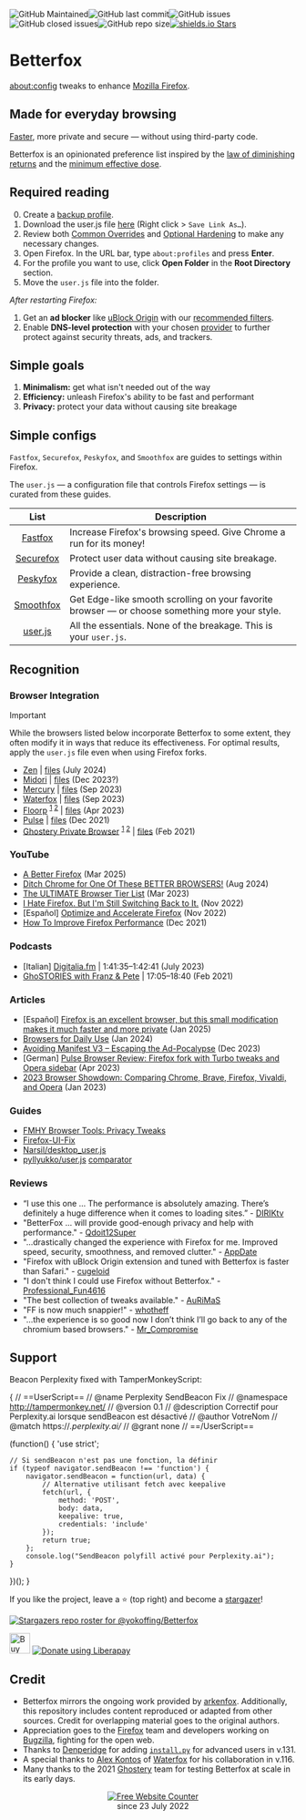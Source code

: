 ![GitHub Maintained](https://img.shields.io/badge/maintained-yes-green)![GitHub last commit](https://img.shields.io/github/last-commit/yokoffing/betterfox)![GitHub issues](https://img.shields.io/github/issues/yokoffing/betterfox)![GitHub closed issues](https://img.shields.io/github/issues-closed/yokoffing/betterfox)![GitHub repo size](https://img.shields.io/github/repo-size/yokoffing/betterfox)[![shields.io Stars](https://img.shields.io/github/stars/yokoffing/betterfox)](https://github.com/yokoffing/betterfox/stargazers)

# Betterfox
[about:config](https://support.mozilla.org/en-US/kb/about-config-editor-firefox) tweaks to enhance [Mozilla Firefox](https://www.mozilla.org/en-US/firefox/new/).

## Made for everyday browsing
[Faster](https://medium.com/@mihirgrand/comparing-popular-firefox-forks-6fa83fdfdaad#:~:text=31%25%20more%20than%20vanilla%20Firefox), more private and secure — without using third-party code.

Betterfox is an opinionated preference list inspired by the [law of diminishing returns](https://miro.medium.com/v2/resize:fit:1206/1*lcOcxriV_II_lZuXQYLoXg.jpeg) and the [minimum effective dose](https://medium.com/the-mission/less-is-more-the-minimum-effective-dose-e6d56625931e).

## Required reading
0) Create a [backup profile](https://github.com/yokoffing/Betterfox/wiki/Backup).
1) Download the user.js file [here](https://raw.githubusercontent.com/yokoffing/Betterfox/main/user.js) (Right click > `Save Link As…`).
2) Review both [Common Overrides](https://github.com/yokoffing/Betterfox/wiki/Common-Overrides) and [Optional Hardening](https://github.com/yokoffing/Betterfox/wiki/Optional-Hardening) to make any necessary changes.
3) Open Firefox. In the URL bar, type `about:profiles` and press **Enter**.
4) For the profile you want to use, click **Open Folder** in the **Root Directory** section.
5) Move the `user.js` file into the folder.

*After restarting Firefox:*
1) Get an **ad blocker** like [uBlock Origin](https://addons.mozilla.org/blog/ublock-origin-everything-you-need-to-know-about-the-ad-blocker/) with our [recommended filters](https://github.com/yokoffing/filterlists#guidelines).
2) Enable **DNS-level protection** with your chosen [provider](https://github.com/yokoffing/Betterfox/wiki/Optional-Hardening#secure-dns) to further protect against security threats, ads, and trackers.

## Simple goals
1) **Minimalism:** get what isn't needed out of the way
2) **Efficiency:** unleash Firefox's ability to be fast and performant
3) **Privacy:** protect your data without causing site breakage

## Simple configs

`Fastfox`, `Securefox`, `Peskyfox`, and `Smoothfox` are guides to settings within Firefox.

The `user.js` — a configuration file that controls Firefox settings — is curated from these guides.

| List      | Description |
|:---------:|-------------|
| [Fastfox](https://github.com/yokoffing/Betterfox/blob/main/Fastfox.js)   | Increase Firefox's browsing speed. Give Chrome a run for its money!|
| [Securefox](https://github.com/yokoffing/Betterfox/blob/main/Securefox.js) | Protect user data without causing site breakage. |
| [Peskyfox](https://github.com/yokoffing/Betterfox/blob/main/Peskyfox.js)  | Provide a clean, distraction-free browsing experience. |
| [Smoothfox](https://github.com/yokoffing/Betterfox/blob/main/Smoothfox.js) | Get Edge-like smooth scrolling on your favorite browser — or choose something more your style. |
| [user.js](https://github.com/yokoffing/Betterfox/blob/main/user.js) | All the essentials. None of the breakage. This is your `user.js`. |

## Recognition

### Browser Integration
> [!IMPORTANT]
> While the browsers listed below incorporate Betterfox to some extent, they often modify it in ways that reduce its effectiveness. For optimal results, apply the `user.js` file even when using Firefox forks.

* [Zen](https://github.com/zen-browser/desktop?tab=readme-ov-file) | [files](https://github.com/zen-browser/desktop/blob/stable/src/browser/app/profile/zen-browser.js) (July 2024)
* [Midori](https://github.com/goastian/midori-desktop/blob/ESR115/README.md) | [files](https://github.com/goastian/midori-desktop/blob/f3d8d96eb8e08f35a64e3c957bea4e839d7c7730/floorp/browser/components/userjsUtils.sys.mjs#L28-L33) (Dec 2023?)
* [Mercury](https://github.com/Alex313031/Mercury/releases/tag/v.115.3.0) | [files](https://github.com/Alex313031/Mercury/commit/eb9600f9fb8f48c8f5b5c6f3264fbcdb5caff7f5) (Sep 2023)
* [Waterfox](https://www.waterfox.net/en-US/docs/releases/G6.0/) | [files](https://github.com/WaterfoxCo/Waterfox/tree/current/waterfox/browser/app/profile) (Sep 2023)
* [Floorp](https://github.com/Floorp-Projects/Floorp#-betterfox) <sup>[1](https://github.com/Floorp-Projects/Floorp/issues/233#issuecomment-1543557167) [2](https://blog.ablaze.one/3135/2023-04-01/)</sup> | [files](https://github.com/Floorp-Projects/Floorp/blob/ESR115/floorp/browser/components/preferences/userjs.inc.xhtml) (Apr 2023)
* [Pulse](https://github.com/pulse-browser/browser#%EF%B8%8F-credits) | [files](https://github.com/pulse-browser/browser/tree/alpha/src/browser/app/profile) (Dec 2021)
* [Ghostery Private Browser](https://github.com/ghostery/user-agent-desktop#community) <sup>[1](https://web.archive.org/web/20210509171835/https://www.ghostery.com/ghostery-dawn-update-more/) [2](https://web.archive.org/web/20210921114333/https://www.ghostery.com/ghostery-dawn-product-update/)</sup> | [files](https://github.com/ghostery/user-agent-desktop/tree/main/brands/ghostery/branding/pref) (Feb 2021)

### YouTube
* [A Better Firefox](https://youtu.be/JuHIwCFx34Q?si=1dx39t3HX5kzNVj-&t=133) (Mar 2025)
* [Ditch Chrome for One Of These BETTER BROWSERS!](https://youtu.be/ygkxFc8SZlc?si=m5NQe-b_oFXs5crb&t=230) (Aug 2024)
* [The ULTIMATE Browser Tier List](https://youtu.be/j5r6jFE8gic?t=560) (Mar 2023)
* [I Hate Firefox. But I'm Still Switching Back to It.](https://youtu.be/w0SJFED5xK0?t=220) (Nov 2022)
* [Español] [Optimize and Accelerate Firefox](https://www.youtube.com/watch?v=3XtoONmq5_Q) (Nov 2022) 
* [How To Improve Firefox Performance](https://www.youtube.com/watch?v=N8IOJiOFVEk) (Dec 2021)

### Podcasts
* [Italian] [Digitalia.fm](https://digitalia.fm/684/) | 1:41:35–1:42:41 (July 2023)
* [GhoSTORIES with Franz & Pete](https://anchor.fm/ghostories/episodes/S2E6-We-Talking-Ghostery-Dawn----Again-er0q02/a-a4o5vmh) | 17:05–18:40 (Feb 2021)

### Articles
* [Español] [Firefox is an excellent browser, but this small modification makes it much faster and more private](https://www.genbeta.com/a-fondo/firefox-excelente-navegador-esta-pequena-modificacion-hace-mucho-rapido-privado-asi-funciona-betterfox) (Jan 2025)
* [Browsers for Daily Use](https://anhkhoakz.neocities.org/blog/browsers-for-daily-using/#firefox-but-hardened) (Jan 2024)
* [Avoiding Manifest V3 – Escaping the Ad-Pocalypse](https://www.xbitlabs.com/avoiding-manifest-v3/) (Dec 2023)
* [German] [Pulse Browser Review: Firefox fork with Turbo tweaks and Opera sidebar](https://www.computerbild.de/artikel/cb-Tipps-Software-Pulse-Browser-Review-ein-Firefox-Fork-mit-Seitenleiste-wie-bei-Opera-35644139.html#:~:text=Noch%20mehr%20Speed%2DFeatures) (Apr 2023)
* [2023 Browser Showdown: Comparing Chrome, Brave, Firefox, Vivaldi, and Opera](https://www.appdate.lk/technology/2023-browser-showdown/) (Jan 2023)

### Guides
* [FMHY Browser Tools: Privacy Tweaks](https://www.reddit.com/r/FREEMEDIAHECKYEAH/wiki/storage/#wiki_privacy_based_browsers)
* [Firefox-UI-Fix](https://github.com/black7375/Firefox-UI-Fix/wiki/Tips#privacy)
* [Narsil/desktop_user.js](https://git.nixnet.services/Narsil/desktop_user.js#thanks)
* [pyllyukko/user.js](https://github.com/pyllyukko/user.js) [comparator](https://jm42.github.io/compare-user.js/)

### Reviews
* “I use this one ... The performance is absolutely amazing. There’s definitely a huge difference when it comes to loading sites.” - [DIRIKtv](https://youtu.be/N8IOJiOFVEk?t=16)
* "BetterFox ... will provide good-enough privacy and help with performance." - [Qdoit12Super](https://old.reddit.com/r/browsers/comments/139h4my/suggestion_for_finding_3_good_privacy_focus/jj3n3qn/?context=2)
* "...drastically changed the experience with Firefox for me. Improved speed, security, smoothness, and removed clutter." - [AppDate](https://www.appdate.lk/technology/2023-browser-showdown/#:~:text=Used%20the%20BetterFox%20user%20config%20settings%20with%20some%20overrides%20which%20drastically%20changed%20the%20experience)
* "Firefox with uBlock Origin extension and tuned with Betterfox is faster than Safari."  - [cugeloid](https://elephas.app/blog/best-browsers-mac#what-is-the-best-browser-for-mac-according-to-redditandnbsp)
* "I don't think I could use Firefox without Betterfox." - [Professional_Fun4616](https://old.reddit.com/r/nextdns/comments/15y815f/the_people_behind_betterfox_have_this_awesome/jxb7cir/?context=3)
* "The best collection of tweaks available." - [AuRiMaS](https://old.reddit.com/r/MozillaFirefox/comments/15cc1vk/about_changes_in_aboutconfig/jtyx910/?context=3)
* "FF is now much snappier!" - [whotheff](https://old.reddit.com/r/firefox/comments/z5auzi/firefox_not_properly_usingrecognizing_gpu_poor/iy36hyz/)
* "...the experience is so good now I don’t think I’ll go back to any of the chromium based browsers." - [Mr_Compromise](https://old.reddit.com/r/pcmasterrace/comments/zwioe1/what_browser_will_you_be_using_in_2023_please/j1wmbxo/)

## Support

Beacon Perplexity fixed with TamperMonkeyScript:

{
// ==UserScript==
// @name         Perplexity SendBeacon Fix
// @namespace    http://tampermonkey.net/
// @version      0.1
// @description  Correctif pour Perplexity.ai lorsque sendBeacon est désactivé
// @author       VotreNom
// @match        https://*.perplexity.ai/*
// @grant        none
// ==/UserScript==

(function() {
    'use strict';
    
    // Si sendBeacon n'est pas une fonction, la définir
    if (typeof navigator.sendBeacon !== 'function') {
        navigator.sendBeacon = function(url, data) {
            // Alternative utilisant fetch avec keepalive
            fetch(url, {
                method: 'POST',
                body: data,
                keepalive: true,
                credentials: 'include'
            });
            return true;
        };
        console.log("SendBeacon polyfill activé pour Perplexity.ai");
    }
})();
}

If you like the project, leave a :star: (top right) and become a [stargazer](https://github.com/yokoffing/Betterfox/stargazers)!

[![Stargazers repo roster for @yokoffing/Betterfox](https://reporoster.com/stars/dark/yokoffing/Betterfox)](https://github.com/yokoffing/Betterfox/stargazers)

<a href='https://ko-fi.com/Q5Q5G8EPH' target='_blank'><img height='36' style='border:0px;height:36px;' src='https://storage.ko-fi.com/cdn/kofi2.png?v=3' border='0' alt='Buy Me a Coffee at ko-fi.com' /></a>
<noscript><a href="https://liberapay.com/yokoffing/donate"><img alt="Donate using Liberapay" src="https://liberapay.com/assets/widgets/donate.svg"></a></noscript>

## Credit
* Betterfox mirrors the ongoing work provided by [arkenfox](https://github.com/arkenfox/user.js). Additionally, this repository includes content reproduced or adapted from other sources. Credit for overlapping material goes to the original authors.
* Appreciation goes to the [Firefox](https://www.mozilla.org/en-US/firefox/new/) team and developers working on [Bugzilla](https://bugzilla.mozilla.org/home), fighting for the open web.
* Thanks to [Denperidge](https://github.com/Denperidge) for adding [`install.py`](https://github.com/yokoffing/Betterfox/blob/main/install.py) for advanced users in v.131.
* A special thanks to [Alex Kontos](https://github.com/MrAlex94) of [Waterfox](https://github.com/WaterfoxCo/Waterfox) for his collaboration in v.116.
* Many thanks to the 2021 [Ghostery](https://github.com/ghostery) team for testing Betterfox at scale in its early days.

<div align='center'>
  <a href='https://www.websitecounterfree.com'><img src='https://www.websitecounterfree.com/c.php?d=9&id=19653&s=1' border='0' alt='Free Website Counter'></a><br / >
since 23 July 2022</div>

